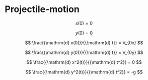 # Projectile-motion


$$
x(0) = 0
$$

$$
y(0) = 0
$$

$$
\frac{{\mathrm{d} x(0)}}{{\mathrm{d} t}} = V_{0x}
$$

$$
\frac{{\mathrm{d} y(0)}}{{\mathrm{d} t}} = V_{0y}
$$

$$
\frac{{\mathrm{d} x^2(t)}}{{\mathrm{d} t^2}} = 0
$$

$$
\frac{{\mathrm{d} y^2(t)}}{{\mathrm{d} t^2}} = -g
$$
